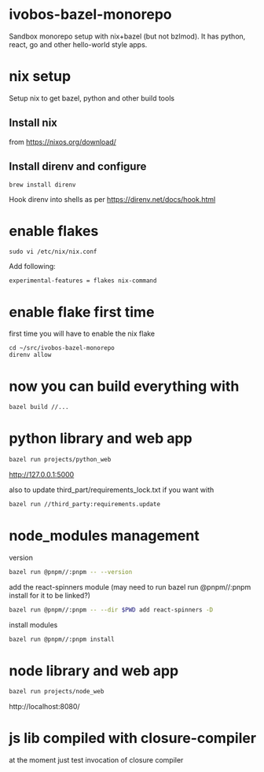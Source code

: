 # ivobos-bazel-monorepo
Sandbox monorepo setup with nix+bazel (but not bzlmod). 
It has python, react, go and other hello-world style apps.

# nix setup
Setup nix to get bazel, python and other build tools

## Install nix 
from https://nixos.org/download/

## Install direnv and configure
```
brew install direnv
```
Hook direnv into shells as per https://direnv.net/docs/hook.html

# enable flakes
```
sudo vi /etc/nix/nix.conf
```
Add following:
```
experimental-features = flakes nix-command
```

# enable flake first time 
first time you will have to enable the nix flake
```
cd ~/src/ivobos-bazel-monorepo
direnv allow
```

# now you can build everything with
```bash
bazel build //...
```

# python library and web app
```bash
bazel run projects/python_web
```
http://127.0.0.1:5000

also to update third_part/requirements_lock.txt if you want with
```bash
bazel run //third_party:requirements.update
```

# node_modules management
version
```bash
bazel run @pnpm//:pnpm -- --version
```
add the react-spinners module (may need to run bazel run @pnpm//:pnpm install for it to be linked?)
```bash
bazel run @pnpm//:pnpm -- --dir $PWD add react-spinners -D
```
install modules
```bash
bazel run @pnpm//:pnpm install
```

# node library and web app
```bash
bazel run projects/node_web
```
http://localhost:8080/

# js lib compiled with closure-compiler 
at the moment just test invocation of closure compiler
